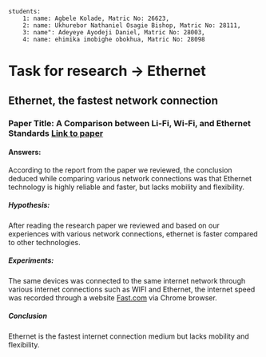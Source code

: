 ```
students:
    1: name: Agbele Kolade, Matric No: 26623,
    2: name: Ukhurebor Nathaniel Osagie Bishop, Matric No: 28111,
    3: name": Adeyeye Ayodeji Daniel, Matric No: 28003,
    4: name: ehimika imobighe obokhua, Matric No: 28098
```

# Task for research -> Ethernet

## Ethernet, the fastest network connection

### Paper Title: A Comparison between Li-Fi, Wi-Fi, and Ethernet Standards [Link to paper](https://www.ijsr.net/archive/v4i12/NOV151778.pdf)

#### Answers:

According to the report from the paper we reviewed, the conclusion deduced while comparing various network connections was that Ethernet technology is highly reliable and faster, but lacks mobility and flexibility.


##### Hypothesis:

After reading the research paper we reviewed and based on our experiences with various network connections, ethernet is faster compared to other technologies.

##### Experiments:

The same devices was connected to the same internet network through various internet connections such as WIFI and Ethernet, the internet speed was recorded through a website [Fast.com](https://www.fast.com) via Chrome browser.

##### Conclusion

Ethernet is the fastest internet connection medium but lacks mobility and flexibility.
